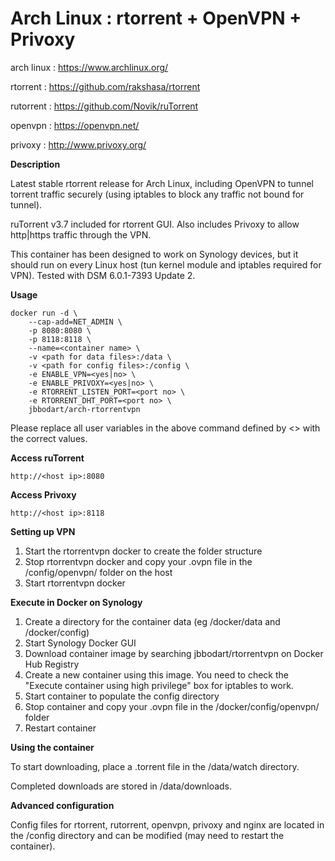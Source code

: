 Arch Linux : rtorrent + OpenVPN + Privoxy
=========================================

arch linux : https://www.archlinux.org/

rtorrent : https://github.com/rakshasa/rtorrent

rutorrent : https://github.com/Novik/ruTorrent

openvpn : https://openvpn.net/

privoxy : http://www.privoxy.org/

**Description**

Latest stable rtorrent release for Arch Linux, including OpenVPN
to tunnel torrent traffic securely (using iptables to block any
traffic not bound for tunnel).

ruTorrent v3.7 included for rtorrent GUI.
Also includes Privoxy to allow http|https traffic through the VPN.

This container has been designed to work on Synology devices, but it should run on every Linux host
(tun kernel module and iptables required for VPN).
Tested with DSM 6.0.1-7393 Update 2.

**Usage**
```
docker run -d \
	--cap-add=NET_ADMIN \
	-p 8080:8080 \
	-p 8118:8118 \
	--name=<container name> \
	-v <path for data files>:/data \
	-v <path for config files>:/config \
	-e ENABLE_VPN=<yes|no> \
	-e ENABLE_PRIVOXY=<yes|no> \
	-e RTORRENT_LISTEN_PORT=<port no> \	
	-e RTORRENT_DHT_PORT=<port no> \		
	jbbodart/arch-rtorrentvpn
```

Please replace all user variables in the above command defined by <> with the correct values.

**Access ruTorrent**

`http://<host ip>:8080`

**Access Privoxy**

`http://<host ip>:8118`

**Setting up VPN**

1. Start the rtorrentvpn docker to create the folder structure
2. Stop rtorrentvpn docker and copy your .ovpn file in the /config/openvpn/ folder on the host
3. Start rtorrentvpn docker

**Execute in Docker on Synology**

1. Create a directory for the container data (eg /docker/data and /docker/config)
2. Start Synology Docker GUI
3. Download container image by searching jbbodart/rtorrentvpn on Docker Hub Registry
4. Create a new container using this image. You need to check the "Execute container using high privilege" box for iptables to work. 
6. Start container to populate the config directory
7. Stop container and copy your .ovpn file in the /docker/config/openvpn/ folder
8. Restart container

**Using the container**

To start downloading, place a .torrent file in the /data/watch directory.

Completed downloads are stored in /data/downloads.

**Advanced configuration**

Config files for rtorrent, rutorrent, openvpn, privoxy and nginx are located in the /config directory and can be modified (may need to restart the container).

